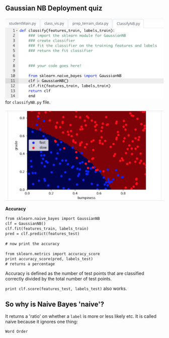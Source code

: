 ## Gaussian NB Deployment quiz

![Code](/public/classifyNBsklearn.png)
for `classifyNB.py` file.

![Graph](/public/classifyNBsklearnGraph.png)

**Accuracy**

```
from sklearn.naive_bayes import GaussianNB
clf = GaussianNB()
clf.fit(features_train, labels_train)
pred = clf.predict(features_test)

# now print the accuracy

from sklearn.metrics import accuracy_score
print accuracy_score(pred, labels_test)
# returns a percentage
```
Accuracy is defined as the number of test points that are classified correctly divided by the total number of test points.

`print clf.score(features_test, labels_test)`
also works.


## So why is Naive Bayes 'naive'?

It returns a 'ratio' on whether a `label` is more or less likely etc.
It is called naive because it ignores one thing:
```
Word Order
```
